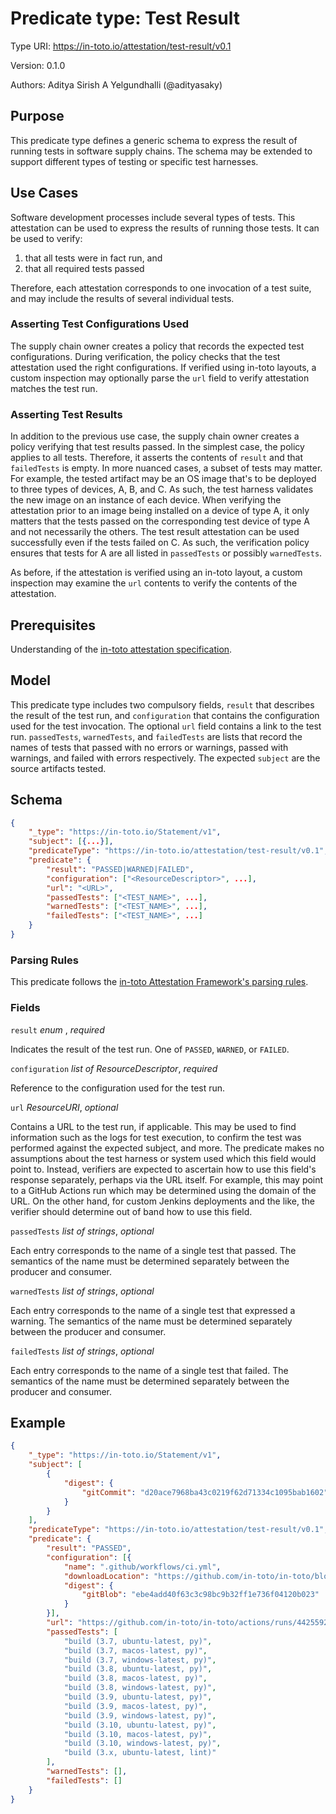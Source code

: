 # Predicate type: Test Result

Type URI: https://in-toto.io/attestation/test-result/v0.1

Version: 0.1.0

Authors: Aditya Sirish A Yelgundhalli (@adityasaky)

## Purpose

This predicate type defines a generic schema to express the result of running
tests in software supply chains. The schema may be extended to support different
types of testing or specific test harnesses.

## Use Cases

Software development processes include several types of tests. This attestation
can be used to express the results of running those tests. It can be used to
verify:

1.  that all tests were in fact run, and
2.  that all required tests passed

Therefore, each attestation corresponds to one invocation of a test suite, and
may include the results of several individual tests.

### Asserting Test Configurations Used

The supply chain owner creates a policy that records the expected test
configurations. During verification, the policy checks that the test attestation
used the right configurations. If verified using in-toto layouts, a custom
inspection may optionally parse the `url` field to verify attestation matches
the test run.

### Asserting Test Results

In addition to the previous use case, the supply chain owner creates a policy
verifying that test results passed. In the simplest case, the policy applies to
all tests. Therefore, it asserts the contents of `result` and that
`failedTests` is empty. In more nuanced cases, a subset of tests may
matter. For example, the tested artifact may be an OS image that's to be
deployed to three types of devices, A, B, and C. As such, the test harness
validates the new image on an instance of each device. When verifying the
attestation prior to an image being installed on a device of type A, it only
matters that the tests passed on the corresponding test device of type A and not
necessarily the others. The test result attestation can be used successfully
even if the tests failed on C. As such, the verification policy ensures that
tests for A are all listed in `passedTests` or possibly `warnedTests`.

As before, if the attestation is verified using an in-toto layout, a custom
inspection may examine the `url` contents to verify the contents of the
attestation.

## Prerequisites

Understanding of the
[in-toto attestation specification](https://github.com/in-toto/attestation).

## Model

This predicate type includes two compulsory fields, `result` that describes the
result of the test run, and `configuration` that contains the configuration used
for the test invocation. The optional `url` field contains a link to the test
run. `passedTests`, `warnedTests`, and `failedTests` are lists that record the
names of tests that passed with no errors or warnings, passed with warnings, and
failed with errors respectively. The expected `subject` are the source artifacts
tested.

## Schema

```json
{
    "_type": "https://in-toto.io/Statement/v1",
    "subject": [{...}],
    "predicateType": "https://in-toto.io/attestation/test-result/v0.1",
    "predicate": {
        "result": "PASSED|WARNED|FAILED",
        "configuration": ["<ResourceDescriptor>", ...],
        "url": "<URL>",
        "passedTests": ["<TEST_NAME>", ...],
        "warnedTests": ["<TEST_NAME>", ...],
        "failedTests": ["<TEST_NAME>", ...]
    }
}
```

### Parsing Rules

This predicate follows the
[in-toto Attestation Framework's parsing rules](../v1/README.md#parsing-rules).

### Fields

`result` _enum_ , _required_

Indicates the result of the test run. One of `PASSED`, `WARNED`, or `FAILED`.

`configuration` _list of ResourceDescriptor_, _required_

Reference to the configuration used for the test run.

`url` _ResourceURI_, _optional_

Contains a URL to the test run, if applicable. This may be used to find
information such as the logs for test execution, to confirm the test was
performed against the expected subject, and more. The predicate makes no
assumptions about the test harness or system used which this field would point
to. Instead, verifiers are expected to ascertain how to use this field's
response separately, perhaps via the URL itself. For example, this may point to
a GitHub Actions run which may be determined using the domain of the URL. On the
other hand, for custom Jenkins deployments and the like, the verifier should
determine out of band how to use this field.

`passedTests` _list of strings_, _optional_

Each entry corresponds to the name of a single test that passed. The semantics
of the name must be determined separately between the producer and consumer.

`warnedTests` _list of strings_, _optional_

Each entry corresponds to the name of a single test that expressed a warning.
The semantics of the name must be determined separately between the producer and
consumer.

`failedTests` _list of strings_, _optional_

Each entry corresponds to the name of a single test that failed. The semantics
of the name must be determined separately between the producer and consumer.

## Example

```json
{
    "_type": "https://in-toto.io/Statement/v1",
    "subject": [
        {
            "digest": {
                "gitCommit": "d20ace7968ba43c0219f62d71334c1095bab1602"
            }
        }
    ],
    "predicateType": "https://in-toto.io/attestation/test-result/v0.1",
    "predicate": {
        "result": "PASSED",
        "configuration": [{
            "name": ".github/workflows/ci.yml",
            "downloadLocation": "https://github.com/in-toto/in-toto/blob/d20ace7968ba43c0219f62d71334c1095bab1602/.github/workflows/ci.yml",
            "digest": {
                "gitBlob": "ebe4add40f63c3c98bc9b32ff1e736f04120b023"
            }
        }],
        "url": "https://github.com/in-toto/in-toto/actions/runs/4425592351",
        "passedTests": [
            "build (3.7, ubuntu-latest, py)",
            "build (3.7, macos-latest, py)",
            "build (3.7, windows-latest, py)",
            "build (3.8, ubuntu-latest, py)",
            "build (3.8, macos-latest, py)",
            "build (3.8, windows-latest, py)",
            "build (3.9, ubuntu-latest, py)",
            "build (3.9, macos-latest, py)",
            "build (3.9, windows-latest, py)",
            "build (3.10, ubuntu-latest, py)",
            "build (3.10, macos-latest, py)",
            "build (3.10, windows-latest, py)",
            "build (3.x, ubuntu-latest, lint)"
        ],
        "warnedTests": [],
        "failedTests": []
    }
}
```
